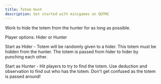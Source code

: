 ```yaml
---
title: Totem Hunt
description: Get started with minigames on QUTMC
---
```


Work to hide the totem from the hunter for as long as possible.



Player options: Hider or Hunter

Start as Hider - Totem will be randomly given to a hider. This totem must be hidden from the hunter. The totem is passed from hider to hider by punching each other.


Start as Hunter - Hit players to try to find the totem. Use deduction and observation to find out who has the totem. Don't get confused as the totem is passed around!


